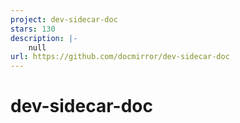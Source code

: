```yaml
---
project: dev-sidecar-doc
stars: 130
description: |-
    null
url: https://github.com/docmirror/dev-sidecar-doc
---
```


# dev-sidecar-doc

